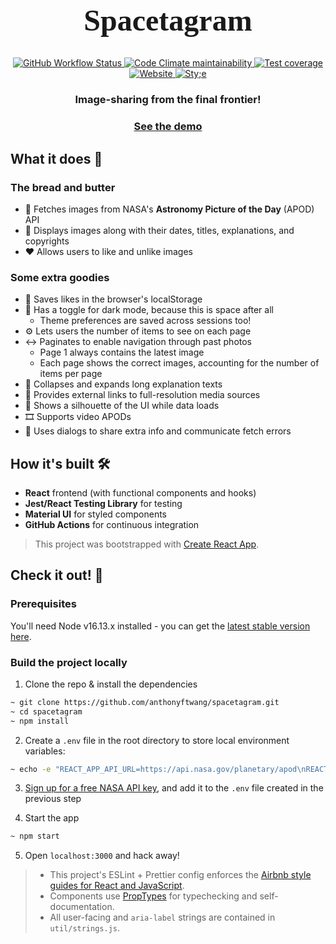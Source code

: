 <link href="https://fonts.googleapis.com/css2?family=Cookie&display=swap" rel="stylesheet">

<div align="center">
  <h1 style="font-family:Cookie;font-size:xxx-large">Spacetagram</h1>
  <a href="https://github.com/anthonyftwang/spacetagram/actions/workflows/app-build-test.yml">
    <img alt="GitHub Workflow Status" src="https://img.shields.io/github/workflow/status/anthonyftwang/spacetagram/app-build-test?logo=github">
  </a>
  <a href="https://codeclimate.com/github/anthonyftwang/spacetagram">
    <img alt="Code Climate maintainability" src="https://img.shields.io/codeclimate/maintainability/anthonyftwang/spacetagram?logo=code-climate">
  </a>
  <a href="https://codeclimate.com/github/anthonyftwang/spacetagram">
    <img alt="Test coverage" src="https://img.shields.io/codeclimate/coverage/anthonyftwang/spacetagram">
  </a>
  <a href="https://spacetagram-anthonyftwang.vercel.app">
    <img alt="Website" src="https://img.shields.io/website?url=https%3A%2F%2Fspacetagram-anthonyftwang.vercel.app">
  </a>
  <a href="https://github.com/airbnb/javascript">
    <img alt="Sty;e" src="https://img.shields.io/badge/code%20style-airbnb-blue">
  </a>
  <h3>Image-sharing from the final frontier!</h3>
  <h3><a href="https://spacetagram-anthonyftwang.vercel.app">See the demo</a></h3>
</div>

## What it does 👀

### The bread and butter

- 📸 Fetches images from NASA's **Astronomy Picture of the Day** (APOD) API
- 📄 Displays images along with their dates, titles, explanations, and copyrights
- ❤️ Allows users to like and unlike images

### Some extra goodies

- 💾 Saves likes in the browser's localStorage
- 🌙 Has a toggle for dark mode, because this is space after all
  - Theme preferences are saved across sessions too!
- ⚙️ Lets users the number of items to see on each page
- ↔️ Paginates to enable navigation through past photos
  - Page 1 always contains the latest image
  - Each page shows the correct images, accounting for the number of items per page
- 🔽 Collapses and expands long explanation texts
- 🔗 Provides external links to full-resolution media sources
- 🔄 Shows a silhouette of the UI while data loads
- 🎞️ Supports video APODs
- 💬 Uses dialogs to share extra info and communicate fetch errors

## How it's built 🛠

- **React** frontend (with functional components and hooks)
- **Jest/React Testing Library** for testing
- **Material UI** for styled components
- **GitHub Actions** for continuous integration

> This project was bootstrapped with [Create React App](https://github.com/facebook/create-react-app).

## Check it out! 🧪

### Prerequisites

You'll need Node v16.13.x installed - you can get the [latest stable version here](https://nodejs.org/en/download/).

### Build the project locally

1. Clone the repo & install the dependencies

```sh
~ git clone https://github.com/anthonyftwang/spacetagram.git
~ cd spacetagram
~ npm install
```

2. Create a `.env` file in the root directory to store local environment variables:

```sh
~ echo -e "REACT_APP_API_URL=https://api.nasa.gov/planetary/apod\nREACT_APP_API_KEY=" > .env
```

3. [Sign up for a free NASA API key](https://api.nasa.gov/), and add it to the `.env` file created in the previous step

4. Start the app

```sh
~ npm start
```

5. Open `localhost:3000` and hack away!

> - This project's ESLint + Prettier config enforces the [Airbnb style guides for React and JavaScript](https://github.com/airbnb/javascript).
> - Components use [PropTypes](https://github.com/facebook/prop-types) for typechecking and self-documentation.
> - All user-facing and `aria-label` strings are contained in `util/strings.js`.
